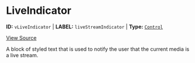 # LiveIndicator

**ID:** `vLiveIndicator` | **LABEL:** `liveStreamIndicator` | **Type:** [`Control`](./control-interface.md)

[View Source](../../../../../vime-complete/src/plugins/controls/control/LiveIndicator.svelte)

A block of styled text that is used to notify the user that the current media is a live stream.